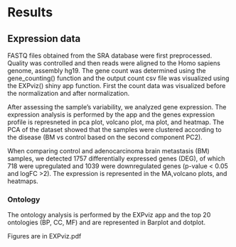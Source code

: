 # Results

## Expression data
FASTQ files obtained from the SRA database were first preprocessed. Quality was controlled and then reads were aligned to the Homo sapiens genome, assembly hg19. 
The gene count was determined using the gene_counting() function and the output count csv file was visualized using the EXPviz() shiny app function. First the count data was visualized before the normalization and after normalization. 

After assessing the sample’s variability, we analyzed gene expression. The expression analysis is performed by the app and the genes expression profile is represneted in pca plot, volcano plot, ma plot, and heatmap.
The  PCA of the dataset showed that the samples were clustered according to the disease (BM vs control based on the second component PC2).

When comparing control and adenocarcinoma brain metastasis (BM) samples, we detected 1757 differentially expressed genes (DEG), of which 718 were upregulated and 1039 were downregulated genes (p-value < 0.05 and logFC >2).
The expression is represented in the MA,volcano plots, and heatmaps.

### Ontology
The ontology analysis is performed by the EXPviz app and the top 20 ontologies (BP, CC, MF) and  are represented in Barplot and dotplot.

Figures are in EXPviz.pdf

